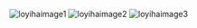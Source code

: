 ![loyihaimage1](https://github.com/user-attachments/assets/ff65244d-5c88-4e76-9248-243de8589c0c)
![loyihaimage2](https://github.com/user-attachments/assets/1f0f0397-3b2d-4a46-be30-80adaec552ef)
![loyihaimage3](https://github.com/user-attachments/assets/9fb84d40-021f-46f3-b523-78e9d097110e)
